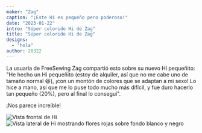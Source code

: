 ```yaml
---
maker: "Zag"
caption: "¡Este Hi es pequeño pero poderoso!"
date: "2023-01-22"
intro: "Súper colorido Hi de Zag"
title: "Súper colorido Hi de Zag"
designs:
  - "hola"
author: 28322
---
```


La usuaria de FreeSewing Zag compartió esto sobre su nuevo Hi pequeñito: "He hecho un Hi pequeñito (estoy de alquiler, así que no me cabe uno de tamaño normal 😆), ¡con un montón de colores que se adaptan a mi sexo! Lo hice a mano, así que me lo puse todo mucho más difícil, y fue duro hacerlo tan pequeño (20%), pero al final lo conseguí".

¡Nos parece increíble!

![Vista frontal de Hi](https://posts.freesewing.org/uploads/FS_Zag_Hi_2_d83840d09e.jpeg) ![Vista lateral de Hi mostrando flores rojas sobre fondo blanco y negro](https://posts.freesewing.org/uploads/FS_Zag_Hi_3_26590c1192.jpeg)


